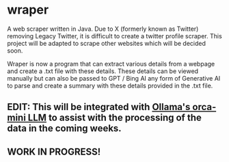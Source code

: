 # wraper
A web scraper written in Java. Due to X (formerly known as Twitter) removing Legacy Twitter, it is difficult to create a twitter profile scraper. This project will be adapted to scrape other websites which will be decided soon. 

Wraper is now a program that can extract various details from a webpage and create a .txt file with these details. These details can be viewed manually but can also be passed to GPT / Bing AI any form of Generative AI to parse and create a summary with these details provided in the .txt file.

## EDIT: This will be integrated with [Ollama's orca-mini LLM](https://ollama.ai/library/orca-mini) to assist with the processing of the data in the coming weeks.
## WORK IN PROGRESS!
